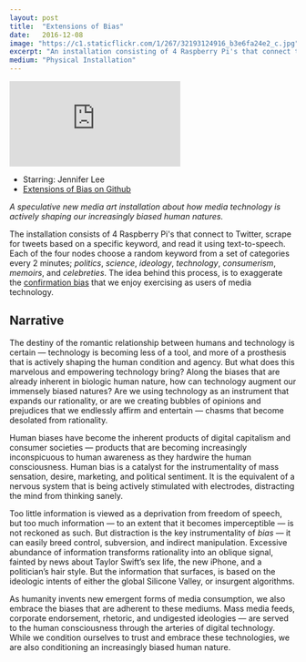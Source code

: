 ```yaml
---
layout: post
title:  "Extensions of Bias"
date:   2016-12-08
image: "https://c1.staticflickr.com/1/267/32193124916_b3e6fa24e2_c.jpg"
excerpt: "An installation consisting of 4 Raspberry Pi's that connect to Twitter. A speculative new media art installation about how media technology is actively shaping our increasingly biased human natures."
medium: "Physical Installation"
---
```


<iframe src="https://player.vimeo.com/video/195355551/?color=9CBEF2" frameborder="0" webkitallowfullscreen mozallowfullscreen allowfullscreen></iframe>

- Starring: Jennifer Lee
- [Extensions of Bias on Github](https://github.com/mbrav/bias)

*A speculative new media art installation about how media technology is actively shaping our increasingly biased human natures.*

The installation consists of 4 Raspberry Pi's that connect to Twitter, scrape for tweets based on a specific keyword, and read it using text-to-speech. Each of the four nodes choose a random keyword from a set of categories every 2 minutes; *politics*, *science*, *ideology*, *technology*, *consumerism*, *memoirs*, and *celebreties*. The idea behind this process, is to exaggerate the [confirmation bias](https://en.wikipedia.org/wiki/Confirmation_bias) that we enjoy exercising as users of media technology.  

## Narrative 

The destiny of the romantic relationship between humans and technology is certain — technology is becoming less of a tool, and more of a prosthesis that is actively shaping the human condition and agency. But what does this marvelous and empowering technology bring? Along the biases that are already inherent in biologic human nature, how can technology augment our immensely biased natures? Are we using technology as an instrument that expands our rationality, or are we creating bubbles of opinions and prejudices that we endlessly affirm and entertain — chasms that become desolated from rationality.

Human biases have become the inherent products of digital capitalism and consumer societies — products that are becoming increasingly inconspicuous to human awareness as they hardwire the human consciousness. Human bias is a catalyst for the instrumentality of mass sensation, desire, marketing, and political sentiment. It is the equivalent of a nervous system that is being actively stimulated with electrodes, distracting the mind from thinking sanely.

Too little information is viewed as a deprivation from freedom of speech, but too much information — to an extent that it becomes imperceptible — is not reckoned as such. But distraction is the key instrumentality of *bias* — it can easily breed control, subversion, and indirect manipulation. Excessive abundance of information transforms rationality into an oblique signal, fainted by news about Taylor Swift’s sex life, the new iPhone, and a politician’s hair style. But the information that surfaces, is based on the ideologic intents of either the global Silicone Valley, or insurgent algorithms.

As humanity invents new emergent forms of media consumption, we also embrace the biases that are adherent to these mediums. Mass media feeds, corporate endorsement, rhetoric, and undigested ideologies — are served to the human consciousness through the arteries of digital technology. While we condition ourselves to trust and embrace these technologies, we are also conditioning an increasingly biased human nature.
